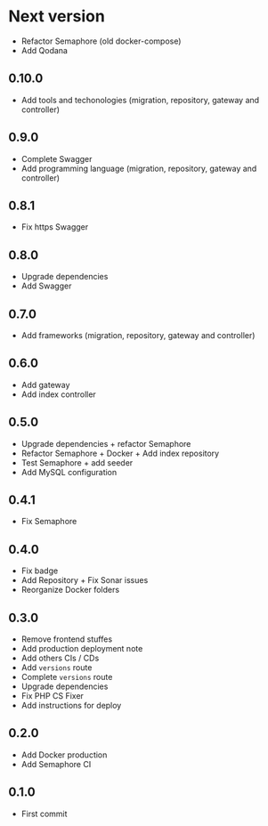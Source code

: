 # Next version
+ Refactor Semaphore (old docker-compose)
+ Add Qodana

## 0.10.0
+ Add tools and techonologies (migration, repository, gateway and controller)

## 0.9.0
+ Complete Swagger
+ Add programming language (migration, repository, gateway and controller)

## 0.8.1
+ Fix https Swagger

## 0.8.0
+ Upgrade dependencies
+ Add Swagger

## 0.7.0
+ Add frameworks (migration, repository, gateway and controller)

## 0.6.0
+ Add gateway
+ Add index controller

## 0.5.0
+ Upgrade dependencies + refactor Semaphore
+ Refactor Semaphore + Docker + Add index repository
+ Test Semaphore + add seeder
+ Add MySQL configuration

## 0.4.1
+ Fix Semaphore

## 0.4.0
+ Fix badge
+ Add Repository + Fix Sonar issues
+ Reorganize Docker folders

## 0.3.0
+ Remove frontend stuffes
+ Add production deployment note
+ Add others CIs / CDs
+ Add `versions` route
+ Complete `versions` route
+ Upgrade dependencies
+ Fix PHP CS Fixer
+ Add instructions for deploy

## 0.2.0
+ Add Docker production
+ Add Semaphore CI

## 0.1.0
+ First commit
